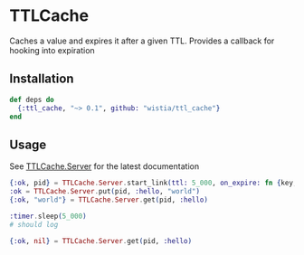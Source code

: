 # TTLCache

Caches a value and expires it after a given TTL.
Provides a callback for hooking into expiration

## Installation

```ex
def deps do
  {:ttl_cache, "~> 0.1", github: "wistia/ttl_cache"}
end
```

## Usage

See [TTLCache.Server](lib/ttl_cache/server.ex) for the latest documentation

```ex
{:ok, pid} = TTLCache.Server.start_link(ttl: 5_000, on_expire: fn {key, _val} -> IO.inspect("#{key} expired") end)
:ok = TTLCache.Server.put(pid, :hello, "world")
{:ok, "world"} = TTLCache.Server.get(pid, :hello)

:timer.sleep(5_000)
# should log

{:ok, nil} = TTLCache.Server.get(pid, :hello)
```
